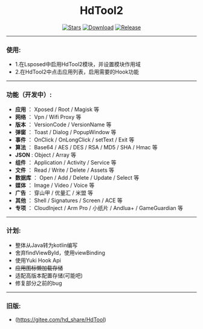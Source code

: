 <div align="center">

<h1>HdTool2</h1>

[![Stars](https://img.shields.io/github/stars/Xposed-Modules-Repo/me.hd.hdtool2?label=stars)](https://github.com/Xposed-Modules-Repo/me.hd.hdtool2)
[![Download](https://img.shields.io/github/downloads/Xposed-Modules-Repo/me.hd.hdtool2/total)](https://github.com/Xposed-Modules-Repo/me.hd.hdtool2/releases)
[![Release](https://img.shields.io/github/v/release/Xposed-Modules-Repo/me.hd.hdtool2)](https://github.com/Xposed-Modules-Repo/me.hd.hdtool2/releases/latest)

</div>

---
### 使用:

- 1.在Lsposed中启用HdTool2模块，并设置模块作用域
- 2.在HdTool2中点击应用列表，启用需要的Hook功能

---
### 功能（开发中）:

- **应用** ： Xposed / Root / Magisk 等
- **网络** ： Vpn / Wifi Proxy 等
- **版本** ： VersionCode / VersionName 等
- **弹窗** ： Toast / Dialog / PopupWindow 等
- **事件** ： OnClick / OnLongClick / setText / Exit 等
- **算法** ： Base64 / AES / DES / RSA / MD5 / SHA / Hmac 等
- **JSON** : Object / Array 等
- **组件** ： Application / Activity / Service 等
- **文件** ： Read / Write / Delete / Assets 等
- **数据库** ： Open / Add / Delete / Update / Select 等
- **媒体** ： Image / Video / Voice 等
- **广告** ： 穿山甲 / 优量汇 / 米盟 等
- **其他** ： Shell / Signatures / Screen / ACE 等
- **专项** ： CloudInject / Arm Pro / 小纸片 / Andlua+ / GameGuardian 等

---
### 计划:

- 整体从Java转为kotlin编写
- 舍弃findViewById，使用viewBinding
- 使用Yuki Hook Api
- ~~应用图标懒加载存储~~
- 适配高版本配置存储(可能吧)
- 修复部分之前的bug

---
### 旧版:

- (https://gitee.com/hd_share/HdTool)
